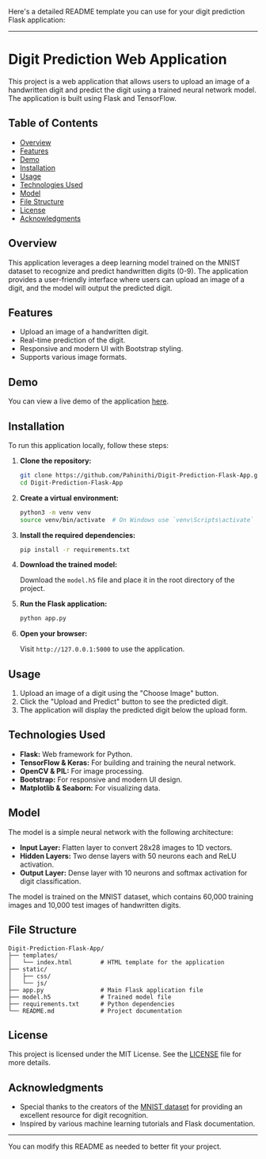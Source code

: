 Here's a detailed README template you can use for your digit prediction Flask application:

---

# Digit Prediction Web Application

This project is a web application that allows users to upload an image of a handwritten digit and predict the digit using a trained neural network model. The application is built using Flask and TensorFlow.

## Table of Contents

- [Overview](#overview)
- [Features](#features)
- [Demo](#demo)
- [Installation](#installation)
- [Usage](#usage)
- [Technologies Used](#technologies-used)
- [Model](#model)
- [File Structure](#file-structure)
- [License](#license)
- [Acknowledgments](#acknowledgments)

## Overview

This application leverages a deep learning model trained on the MNIST dataset to recognize and predict handwritten digits (0-9). The application provides a user-friendly interface where users can upload an image of a digit, and the model will output the predicted digit.

## Features

- Upload an image of a handwritten digit.
- Real-time prediction of the digit.
- Responsive and modern UI with Bootstrap styling.
- Supports various image formats.

## Demo

You can view a live demo of the application [here](#).

## Installation

To run this application locally, follow these steps:

1. **Clone the repository:**

   ```bash
   git clone https://github.com/Pahinithi/Digit-Prediction-Flask-App.git
   cd Digit-Prediction-Flask-App
   ```

2. **Create a virtual environment:**

   ```bash
   python3 -m venv venv
   source venv/bin/activate  # On Windows use `venv\Scripts\activate`
   ```

3. **Install the required dependencies:**

   ```bash
   pip install -r requirements.txt
   ```

4. **Download the trained model:**

   Download the `model.h5` file and place it in the root directory of the project.

5. **Run the Flask application:**

   ```bash
   python app.py
   ```

6. **Open your browser:**

   Visit `http://127.0.0.1:5000` to use the application.

## Usage

1. Upload an image of a digit using the "Choose Image" button.
2. Click the "Upload and Predict" button to see the predicted digit.
3. The application will display the predicted digit below the upload form.

## Technologies Used

- **Flask:** Web framework for Python.
- **TensorFlow & Keras:** For building and training the neural network.
- **OpenCV & PIL:** For image processing.
- **Bootstrap:** For responsive and modern UI design.
- **Matplotlib & Seaborn:** For visualizing data.

## Model

The model is a simple neural network with the following architecture:

- **Input Layer:** Flatten layer to convert 28x28 images to 1D vectors.
- **Hidden Layers:** Two dense layers with 50 neurons each and ReLU activation.
- **Output Layer:** Dense layer with 10 neurons and softmax activation for digit classification.

The model is trained on the MNIST dataset, which contains 60,000 training images and 10,000 test images of handwritten digits.

## File Structure

```
Digit-Prediction-Flask-App/
├── templates/
│   └── index.html        # HTML template for the application
├── static/
│   ├── css/
│   └── js/
├── app.py                # Main Flask application file
├── model.h5              # Trained model file
├── requirements.txt      # Python dependencies
└── README.md             # Project documentation
```

## License

This project is licensed under the MIT License. See the [LICENSE](LICENSE) file for more details.

## Acknowledgments

- Special thanks to the creators of the [MNIST dataset](http://yann.lecun.com/exdb/mnist/) for providing an excellent resource for digit recognition.
- Inspired by various machine learning tutorials and Flask documentation.

---

You can modify this README as needed to better fit your project.

